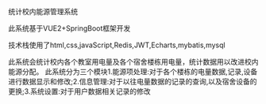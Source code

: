 <p>统计校内能源管理系统</p>
<p>此系统基于VUE2+SpringBoot框架开发</p>
<p>技术栈使用了html,css,javaScript,Redis,JWT,Echarts,mybatis,mysql</p>
此系统会统计校内各个教室用电量及各个宿舍楼栋用电量，统计数据用以改进校内能源分配。
此系统分为三个模块1.能源项处理:对于各个楼栋的电量数据,记录,设备进行数据显示和修改;2.信息管理:对于以往电量数据的记录的查询,以及宿舍设备的更换;3.系统设置:对于用户数据相关记录的修改
